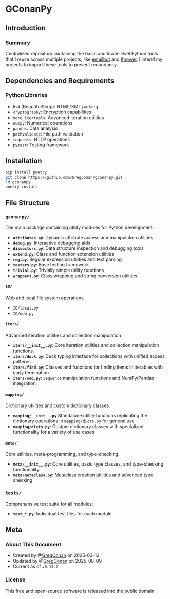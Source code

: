 # GConanPy

## Introduction

### Summary

Centralized repository containing the basic and lower-level Python tools that I reuse across multiple projects, like [emailbot](https://github.com/GregConan/emailbot) and [Knower](https://github.com/GregConan/Knower). I intend my projects to import these tools to prevent redundancy.

## Dependencies and Requirements

### Python Libraries

- `bs4` (BeautifulSoup): HTML/XML parsing
- `cryptography`: Encryption capabilities
- `more_itertools`: Advanced iteration utilities
- `numpy`: Numerical operations
- `pandas`: Data analysis
- `pathvalidate`: File path validation
- `requests`: HTTP operations
- `pytest`: Testing framework

## Installation

```bash
pip install poetry
git clone https://github.com/GregConan/gconanpy.git
cd gconanpy
poetry install
```

## File Structure

### `gconanpy/`

The main package containing utility modules for Python development:

- **`attributes.py`**: Dynamic attribute access and manipulation utilities
- **`debug.py`**: Interactive debugging aids
- **`dissectors.py`**: Data structure inspection and debugging tools
- **`extend.py`**: Class and function extension utilities
- **`reg.py`**: Regular expression utilities and text parsing
- **`testers.py`**: Base testing framework
- **`trivial.py`**: Trivially simple utility functions
- **`wrappers.py`**: Class wrapping and string conversion utilities

#### **`IO/`**

Web and local file system operations.

- `IO/local.py`
- `IO/web.py`

#### **`iters/`**

Advanced iteration utilities and collection manipulation.

- **`iters/__init__.py`**: Core iteration utilities and collection manipulation functions.
- **`iters/duck.py`**: Duck typing interface for collections with unified access patterns.
- **`iters/find.py`**: Classes and functions for finding items in iterables with early termination.
- **`iters/seq.py`**: `Sequence` manipulation functions and NumPy/Pandas integration.

#### **`mapping/`**

Dictionary utilities and custom dictionary classes.

- **`mapping/__init__.py`** Standalone utility functions replicating the dictionary operations in `mapping/dicts.py` for general use
- **`mapping/dicts.py`**:  Custom dictionary classes with specialized functionality for a variety of use cases

#### **`meta/`**

Core utilities, meta-programming, and type-checking.

- **`meta/__init__.py`**: Core utilities, basic type classes, and type-checking functionality.
- **`meta/metaclass.py`**: Metaclass creation utilities and advanced type checking. 

### `tests/`

Comprehensive test suite for all modules:

- **`test_*.py`**: Individual test files for each module

## Meta

### About This Document

- Created by @[GregConan](https://github.com/GregConan) on 2025-03-13
- Updated by @[GregConan](https://github.com/GregConan) on 2025-08-09
- Current as of `v0.13.2`

### License

This free and open-source software is released into the public domain.
